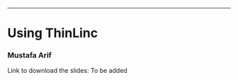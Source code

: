 ---

<!-- Section: Using ThinLinc -->

# Using ThinLinc

### Mustafa Arif

Link to download the slides: To be added

